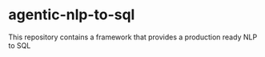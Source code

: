 # agentic-nlp-to-sql
This repository contains a framework that provides a production ready NLP to SQL 
